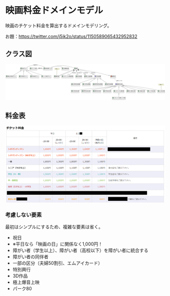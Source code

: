 # 映画料金ドメインモデル

映画のチケット料金を算出するドメインモデリング。

お題：https://twitter.com/j5ik2o/status/1150589065432952832

## クラス図

![](./docs/diagram.png)

## 料金表

![](./docs/ticket_price.png)

### 考慮しない要素

最初はシンプルにするため、複雑な要素は省く。

- 祝日
- ※平日なら「映画の日」に関係なく1,000円！
- 障がい者（学生以上）、障がい者（高校以下）を障がい者に統合する
- 障がい者の同伴者
- 一部の区分（夫婦50割引、エムアイカード）
- 特別興行
- 3D作品
- 極上爆音上映
- パーク80
